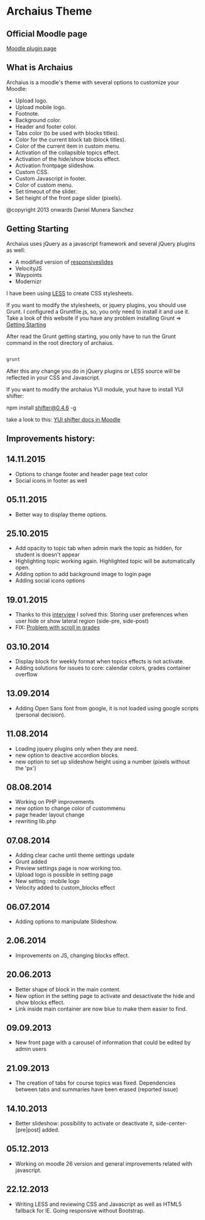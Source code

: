 Archaius Theme
==============

Official Moodle page
--------------------

[Moodle plugin page](https://moodle.org/plugins/view/theme_archaius)

What is Archaius
----------------

Archaius is a moodle's theme with several options to customize your Moodle:

 * Upload logo.
 * Upload mobile logo.
 * Footnote.
 * Background color.
 * Header and footer color.
 * Tabs color (to be used with blocks titles).
 * Color for the current block tab (block titles).
 * Color of the current item in custom menu.
 * Activation of the collapsible topics effect.
 * Activation of the hide/show blocks effect.
 * Activation frontpage slideshow.
 * Custom CSS.
 * Custom Javascript in footer.
 * Color of custom menu.
 * Set timeout of the slider.
 * Set height of the front page slider (pixels).

 @copyright  2013 onwards Daniel Munera Sanchez

Getting Starting
----------------

Archaius uses jQuery as a javascript framework and several jQuery plugins as well:

* A modified version of [responsiveslides](https://github.com/dmuneras/ResponsiveSlides.js)
* VelocityJS
* Waypoints
* Modernizr

I have been using [LESS](http://lesscss.org/) to create CSS stylesheets.


If you want to modify the stylesheets, or jquery plugins, you should use Grunt. I configured a Gruntfile.js, so, you only need to install it and use it. Take a look of this
website if you have any problem installing Grunt => [Getting Starting](http://gruntjs.com/getting-started)

After read the Grunt getting starting, you only have to run the Grunt command in the root
directory of archaius.

```javascript

grunt

```
After this any change you do in jQuery plugins or LESS source will be reflected in your CSS
and Javascript.

If you want to modify the archaius YUI module, yout have to install YUI shifter:

npm install shifter@0.4.6 -g

take a look to this: [YUI shifter docs in Moodle](https://docs.moodle.org/dev/YUI/Shifter)



Improvements history:
---------------------

14.11.2015
----------

* Options to change footer and header page text color
* Social icons in footer as well

05.11.2015
----------

* Better way to display theme options.

25.10.2015
----------

* Add opacity to topic tab when admin mark the topic as hidden, for student is doesn't appear
* Highlighting topic working again. Highlighted topic will be automatically open.
* Adding option to add background image to login page
* Adding social icons options

19.01.2015
----------

* Thanks to this [interview](https://moodle.org/mod/forum/discuss.php?d=268170#p1196711)
I solved this: Storing user preferences when user hide or show lateral region (side-pre, side-post)
* FIX: [Problem with scroll in grades](https://github.com/dmuneras/moodle-theme_archaius/issues/27)

03.10.2014
----------


* Display block for weekly format when topics effects is not activate.
* Adding solutions for issues to core: calendar colors, grades container overflow

13.09.2014
----------

* Adding Open Sans font from google, it is not loaded using google scripts (personal
decision).

11.08.2014
----------

* Loading jquery plugins only when they are need.
* new option to deactive accordion blocks.
* new option to set up slideshow height using a number (pixels without the 'px')


08.08.2014
----------

* Working on PHP improvements
* new option to change color of custommenu
* page header layout change
* rewriting lib.php

07.08.2014
----------

* Adding clear cache until theme settings update
* Grunt added
* Preview settings page is now working too.
* Upload logo is possible in setting page
* New setting : mobile logo
* Velocity added to custom_blocks effect

06.07.2014
----------

* Adding options to manipulate Slideshow.

2.06.2014
---------

* Improvements on JS, changing blocks effect.

20.06.2013
----------

* Better shape of block in the main content.
* New option in the setting page to activate and desactivate the hide and show blocks effect.
* Link inside main container are now blue to make them easier to find.

09.09.2013
----------

* New front page with a carousel of information that could be edited by admin users

21.09.2013
-----------

* The creation of tabs for course topics was fixed. Dependencies between tabs and summaries have been erased (reported issue)

14.10.2013
----------

* Better slideshow: possibility to activate or deactivate it, side-center-[pre|post] added.


05.12.2013
----------

* Working on moodle 26 version and general improvements related with javascript.

22.12.2013
----------

* Writing LESS and reviewing CSS and Javascript as well as HTML5 fallback for IE.
Going responsive without Bootstrap.
